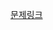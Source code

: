 [문제링크](https://swexpertacademy.com/main/code/problem/problemDetail.do?contestProbId=AWIeRZV6kBUDFAVH)
